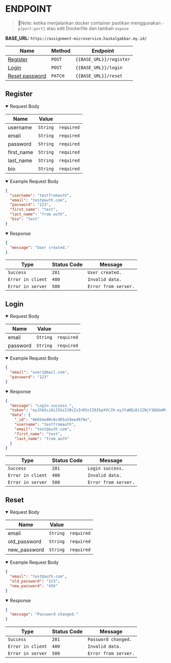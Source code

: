 # ENDPOINT
> 📝Note: ketika menjalankan docker container pastikan menggunakan `-p[port:port]` atau edit Dockerfile dan tambah `expose`

**BASE_URL:** `https://assignment-microservice.haikalgakbar.my.id/`

| **Name** | **Method** | **Endpoint** |
| ------------- | ------------- | ------------- |
| [Register](#register) | `POST` | `{{BASE_URL}}/register` |
| [Login](#login) | `POST` | `{{BASE_URL}}/login` |
| [Reset password](#logout) | `PATCH` | `{{BASE_URL}}/reset` |

## Register
<details open>
<summary> Request Body </summary>

| **Name** | **Value** | |
| ------------- | ------------- | ------------- |
| username | `String` | `required` |
| email | `String` | `required` |
| password | `String` | `required` |
| first_name | `String` | `required` |
| last_name | `String` | `required` |
| bio | `String` | `required` |
</details>

<details open>
<summary> Example Request Body </summary>

```JSON
{
  "username": "testfromauth",
  "email": "test@auth.com",
  "password": "123",
  "first_name": "test",
  "last_name": "from auth",
  "bio": "test"
}
```
</details>

<details open>
<summary> Response </summary>

```JSON
{
  "message": "User created."
}
```


| **Type** | **Status Code** | **Message** |
| ------------- | ------------- | ------------- |
| `Success` | `201` | `User created.` |
| `Error in client` | `400` | `Invalid data.` |
| `Error in server` | `500` | `Error from server.` |
</details>

## Login
<details open>
<summary> Request Body </summary>

| **Name** | **Value** | |
| ------------- | ------------- | ------------- |
| email | `String` | `required` |
| password | `String` | `required` |
</details>

<details open>
<summary> Example Request Body </summary>

```JSON
{
  "email": "user1@mail.com",
  "password": "123"
}
```
</details>

<details open>
<summary> Response </summary>

```JSON
{
  "message": "Login success.",
  "token": "eyJhbGciOiJIUzI1NiIsInR5cCI6IkpXVCJ9.eyJfaWQiOiI2NjY1NGUwMGM4YzQwNWExOWVlZDk3NmUiLCJ1c2VybmFtZSI6InRlc3Rmcm9tYXV0aCIsImVtYWlsIjoidGVzdEBhdXRoLmNvbSIsImZpcnN0X25hbWUiOiJ0ZXN0IiwibGFzdF9uYW1lIjoiZnJvbSBhdXRoIiwiaWF0IjoxNzE3OTI1MzU3fQ.BWgE3kf7lh6LVYHJdU4DknEP8Iz8uZJrKykUZcHXAW0",
  "data": {
    "_id": "66654e00c8c405a19eed976e",
    "username": "testfromauth",
    "email": "test@auth.com",
    "first_name": "test",
    "last_name": "from auth"
  }
}
```


| **Type** | **Status Code** | **Message** |
| ------------- | ------------- | ------------- |
| `Success` | `201` | `Login success.` |
| `Error in client` | `400` | `Invalid data.` |
| `Error in server` | `500` | `Error from server.` |
</details>

## Reset
<details open>
<summary> Request Body </summary>

| **Name** | **Value** | |
| ------------- | ------------- | ------------- |
| email | `String` | `required` |
| old_password | `String` | `required` |
| new_password | `String` | `required` |
</details>

<details open>
<summary> Example Request Body </summary>

```JSON
{
  "email": "test@auth.com",
  "old_password": "123",
  "new_password": "456"
}
```
</details>

<details open>
<summary> Response </summary>

```JSON
{
  "message": "Password changed."
}
```

| **Type** | **Status Code** | **Message** |
| ------------- | ------------- | ------------- |
| `Success` | `201` | `Password changed.` |
| `Error in client` | `400` | `Invalid data.` |
| `Error in server` | `500` | `Error from server.` |
</details>